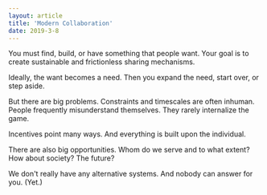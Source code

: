 ```yaml
---
layout: article
title: 'Modern Collaboration'
date: 2019-3-8
---
```


You must find, build, or have something that people want. Your goal is to create sustainable and frictionless sharing mechanisms.

Ideally, the want becomes a need. Then you expand the need, start over, or step aside.

But there are big problems. Constraints and timescales are often inhuman. People frequently misunderstand themselves. They rarely internalize the game.

Incentives point many ways. And everything is built upon the individual.

There are also big opportunities. Whom do we serve and to what extent? How about society? The future?

We don't really have any alternative systems. And nobody can answer for you. (Yet.)
